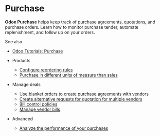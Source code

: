 # Purchase

**Odoo Purchase** helps keep track of purchase agreements, quotations, and
purchase orders. Learn how to monitor purchase tender, automate replenishment,
and follow up on your orders.

See also

  * [Odoo Tutorials: Purchase](https://www.odoo.com/slides/purchase-23)

  * Products
    * [Configure reordering rules](purchase/products/reordering.html)
    * [Purchase in different units of measure than sales](purchase/products/uom.html)
  * Manage deals
    * [Use blanket orders to create purchase agreements with vendors](purchase/manage_deals/blanket_orders.html)
    * [Create alternative requests for quotation for multiple vendors](purchase/manage_deals/calls_for_tenders.html)
    * [Bill control policies](purchase/manage_deals/control_bills.html)
    * [Manage vendor bills](purchase/manage_deals/manage.html)
  * Advanced
    * [Analyze the performance of your purchases](purchase/advanced/analyze.html)

